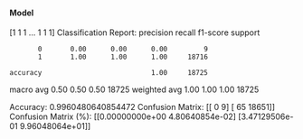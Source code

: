 #### Model
[1 1 1 ... 1 1 1]
Classification Report:
              precision    recall  f1-score   support

           0       0.00      0.00      0.00         9
           1       1.00      1.00      1.00     18716

    accuracy                           1.00     18725
   macro avg       0.50      0.50      0.50     18725
weighted avg       1.00      1.00      1.00     18725

Accuracy: 0.9960480640854472
Confusion Matrix:
[[    0     9]
 [   65 18651]]
Confusion Matrix (%):
[[0.00000000e+00 4.80640854e-02]
 [3.47129506e-01 9.96048064e+01]]
